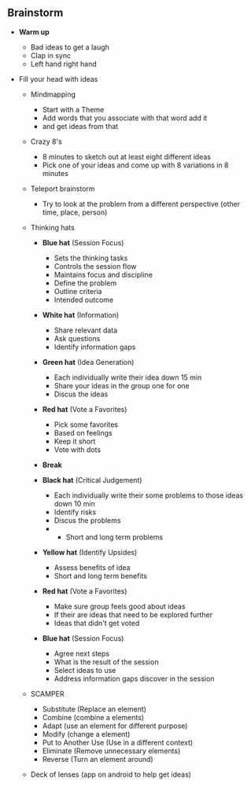 ## Brainstorm

* **Warm up**
    * Bad ideas to get a laugh
    * Clap in sync
    * Left hand right hand

* Fill your head with ideas
    * Mindmapping
        * Start with a Theme
        * Add words that you associate with that word add it
        * and get ideas from that

    * Crazy 8's
        * 8 minutes to sketch out at least eight different ideas
        * Pick one of your ideas and come up with 8 variations in 8 minutes

    * Teleport brainstorm
        * Try to look at the problem from a different perspective (other time, place, person)

    * Thinking hats
        * **Blue hat** (Session Focus)
            * Sets the thinking tasks
            * Controls the session flow
            * Maintains focus and discipline
            * Define the problem
            * Outline criteria
            * Intended outcome

        * **White hat** (Information)
            * Share relevant data
            * Ask questions
            * Identify information gaps

        * **Green hat** (Idea Generation)
            * Each individually write their idea down 15 min
            * Share your ideas in the group one for one
            * Discus the ideas

        * **Red hat** (Vote a Favorites)
            * Pick some favorites
            * Based on feelings
            * Keep it short
            * Vote with dots

        * **Break**

        * **Black hat** (Critical Judgement)
            * Each individually write their some problems to those ideas down 10 min
            * Identify risks
            * Discus the problems
            * * Short and long term problems

        * **Yellow hat** (Identify Upsides)
            * Assess benefits of idea
            * Short and long term benefits

        * **Red hat** (Vote a Favorites)
            * Make sure group feels good about ideas
            * If their are ideas that need to be explored further
            * Ideas that didn't get voted

        * **Blue hat** (Session Focus)
            * Agree next steps
            * What is the result of the session
            * Select ideas to use
            * Address information gaps discover in the session

    * SCAMPER
        * Substitute (Replace an element)
        * Combine (combine a elements)
        * Adapt (use an element for different purpose)
        * Modify (change a element)
        * Put to Another Use (Use in a different context)
        * Eliminate (Remove unnecessary elements)
        * Reverse (Turn an element around)

    * Deck of lenses (app on android to help get ideas)
